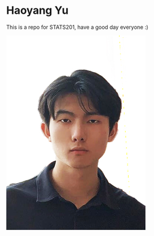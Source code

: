 # Haoyang Yu

This is a repo for STATS201, have a good day everyone :)

![Haoyang_Marcus_Yu](./image/余昊洋.jpg)
